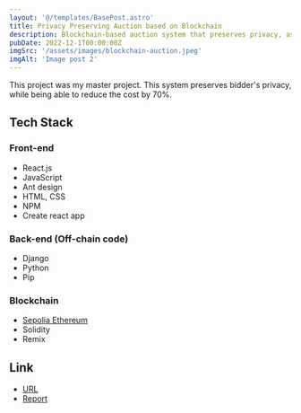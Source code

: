 ```yaml
---
layout: '@/templates/BasePost.astro'
title: Privacy Preserving Auction based on Blockchain
description: Blockchain-based auction system that preserves privacy, as well as reducing the auction costs by 70%.
pubDate: 2022-12-1T00:00:00Z
imgSrc: '/assets/images/blockchain-auction.jpeg'
imgAlt: 'Image post 2'
---
```


This project was my master project. This system preserves bidder's privacy, while being able to reduce the cost by 70%.

## Tech Stack
### Front-end
- React.js
- JavaScript
- Ant design
- HTML, CSS
- NPM
- Create react app
### Back-end (Off-chain code)
- Django
- Python
- Pip
### Blockchain
- [Sepolia Ethereum](https://sepolia.etherscan.io/)
- Solidity
- Remix

## Link
- [URL](https://github.com/AKEB-asyemmtric-key-each-bidder)
- [Report](https://dspace.library.uvic.ca/handle/1828/14292)
